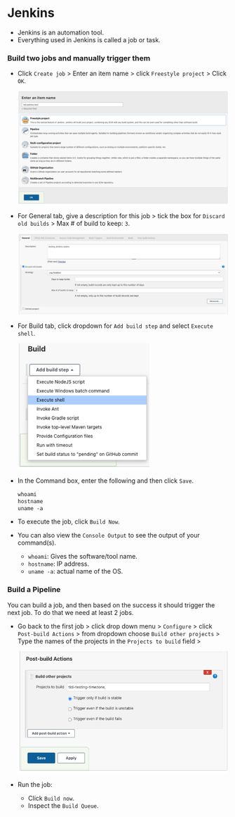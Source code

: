 # Jenkins

- Jenkins is an automation tool.
- Everything used in Jenkins is called a job or task.

### Build two jobs and manually trigger them

- Click `Create job` > Enter an item name > click `Freestyle project` > Click `OK`.
  
  <img src="../assets/imagee.png" width=800px>

- For General tab, give a description for this job > tick the box for `Discard old builds` > Max # of build to keep: `3`.
  
  <img src="../assets/image-1.png" width=800px>

- For Build tab, click dropdown for `Add build step` and select `Execute shell`.
  
  <img src="../assets/image-2.png" width=300px>

- In the Command box, enter the following and then click `Save`.
  ```
  whoami
  hostname
  uname -a
  ```

- To execute the job, click `Build Now`.
- You can also view the `Console Output` to see the output of your command(s).
    - `whoami`: Gives the software/tool name.
    - `hostname`: IP address.
    - `uname -a`: actual name of the OS.

### Build a Pipeline

You can build a job, and then based on the success it should trigger the next job. To do that we need at least 2 jobs.

- Go back to the first job > click drop down menu > `Configure` > click `Post-build Actions` > from dropdown choose `Build other projects` > Type the names of the projects in the `Projects to build` field > 
  
  <img src="../assets/image-4.png" width=500px>

- Run the job:
  - Click `Build now`.
  - Inspect the `Build Queue`.
